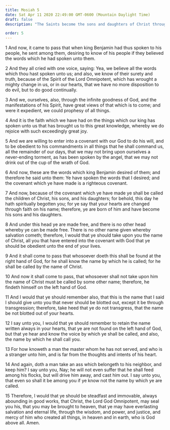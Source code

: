 ```yaml
---
title: Mosiah 5
date: Sat Apr 11 2020 22:49:00 GMT-0600 (Mountain Daylight Time)
draft: false
description: "The Saints become the sons and daughters of Christ through faith—They are then called by the name of Christ—King Benjamin exhorts them to be steadfast and immovable in good works. About 124 B.C."

order: 5
---
```

    
1 And now, it came to pass that when king Benjamin had thus spoken to his people, he sent among them, desiring to know of his people if they believed the words which he had spoken unto them.

2 And they all cried with one voice, saying: Yea, we believe all the words which thou hast spoken unto us; and also, we know of their surety and truth, because of the Spirit of the Lord Omnipotent, which has wrought a mighty change in us, or in our hearts, that we have no more disposition to do evil, but to do good continually.

3 And we, ourselves, also, through the infinite goodness of God, and the manifestations of his Spirit, have great views of that which is to come; and were it expedient, we could prophesy of all things.

4 And it is the faith which we have had on the things which our king has spoken unto us that has brought us to this great knowledge, whereby we do rejoice with such exceedingly great joy.

5 And we are willing to enter into a covenant with our God to do his will, and to be obedient to his commandments in all things that he shall command us, all the remainder of our days, that we may not bring upon ourselves a never-ending torment, as has been spoken by the angel, that we may not drink out of the cup of the wrath of God.

6 And now, these are the words which king Benjamin desired of them; and therefore he said unto them: Ye have spoken the words that I desired; and the covenant which ye have made is a righteous covenant.

7 And now, because of the covenant which ye have made ye shall be called the children of Christ, his sons, and his daughters; for behold, this day he hath spiritually begotten you; for ye say that your hearts are changed through faith on his name; therefore, ye are born of him and have become his sons and his daughters.

8 And under this head ye are made free, and there is no other head whereby ye can be made free. There is no other name given whereby salvation cometh; therefore, I would that ye should take upon you the name of Christ, all you that have entered into the covenant with God that ye should be obedient unto the end of your lives.

9 And it shall come to pass that whosoever doeth this shall be found at the right hand of God, for he shall know the name by which he is called; for he shall be called by the name of Christ.

10 And now it shall come to pass, that whosoever shall not take upon him the name of Christ must be called by some other name; therefore, he findeth himself on the left hand of God.

11 And I would that ye should remember also, that this is the name that I said I should give unto you that never should be blotted out, except it be through transgression; therefore, take heed that ye do not transgress, that the name be not blotted out of your hearts.

12 I say unto you, I would that ye should remember to retain the name written always in your hearts, that ye are not found on the left hand of God, but that ye hear and know the voice by which ye shall be called, and also, the name by which he shall call you.

13 For how knoweth a man the master whom he has not served, and who is a stranger unto him, and is far from the thoughts and intents of his heart.

14 And again, doth a man take an ass which belongeth to his neighbor, and keep him? I say unto you, Nay; he will not even suffer that he shall feed among his flocks, but will drive him away, and cast him out. I say unto you, that even so shall it be among you if ye know not the name by which ye are called.

15 Therefore, I would that ye should be steadfast and immovable, always abounding in good works, that Christ, the Lord God Omnipotent, may seal you his, that you may be brought to heaven, that ye may have everlasting salvation and eternal life, through the wisdom, and power, and justice, and mercy of him who created all things, in heaven and in earth, who is God above all. Amen.

